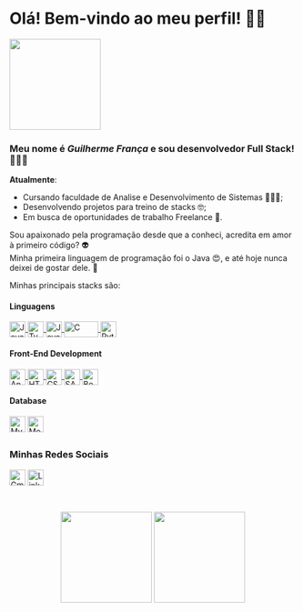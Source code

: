 # Olá! Bem-vindo ao meu perfil! 👋🏽

<img src="https://github.com/GuilhermeFdSilva/GuilhermeFdSilva/assets/106849473/1f54d685-dae4-480e-986e-e777ee3a9dc6" height="160em">

### Meu nome é _Guilherme França_ e sou desenvolvedor Full Stack! 👨🏽‍💻

**Atualmente**:
* Cursando faculdade de Analise e Desenvolvimento de Sistemas 👨🏽‍🏫;
* Desenvolvendo projetos para treino de stacks 🤓;
* Em busca de oportunidades de trabalho Freelance 🚀.

Sou apaixonado pela programação desde que a conheci, acredita em amor à primeiro código? 👽<br>
Minha primeira linguagem de programação foi o Java 😍, e até hoje nunca deixei de gostar dele. 👀

Minhas principais stacks são:

#### Linguagens

<div style="display: inline_block">
  <a href="https://docs.oracle.com/en/java/">
    <img src="https://guilhermefdsilva.github.io/read-db-myPortfolio/sticks/stick-java.svg" alt="Java" height="28px" align="center">
  </a>
  <a href="https://www.typescriptlang.org/docs/">
    <img src= "https://guilhermefdsilva.github.io/read-db-myPortfolio/sticks/stick-typescript.svg" alt="TypeScript" height="28px" align="center">
  </a>
  <a href="https://developer.mozilla.org/en-US/docs/Web/JavaScript">
    <img src="https://guilhermefdsilva.github.io/read-db-myPortfolio/sticks/stick-javascript.svg" alt="JavaScript" height="28px" align="center">
  </a>
  <a href="https://www.ibm.com/docs/pt/i/7.2?topic=languages-c-c">
    <img src="https://guilhermefdsilva.github.io/read-db-myPortfolio/sticks/stick-c.svg" alt="C" height="28px" width="60px" align="center">
  </a>
  <a href="https://wiki.python.org.br/PythonBrasil">
    <img src="https://guilhermefdsilva.github.io/read-db-myPortfolio/sticks/stick-python.svg" alt="Python" height="28px" align="center">
  </a>
<div/>
  
#### Front-End Development

<div style="display: inline_block">
  <a href="https://developer.mozilla.org/en-US/docs/Learn/Tools_and_testing/Client-side_JavaScript_frameworks/Angular_getting_started">
    <img src="https://guilhermefdsilva.github.io/read-db-myPortfolio/sticks/stick-angular.svg" alt="Angular" height="28px" align="center">
  </a>
  <a href="https://developer.mozilla.org/pt-BR/docs/Web/HTML">
    <img src="https://guilhermefdsilva.github.io/read-db-myPortfolio/sticks/stick-html.svg" alt="HTML" height="28px" align="center">
  </a>
  <a href="https://developer.mozilla.org/pt-BR/docs/Web/CSS">
    <img src="https://guilhermefdsilva.github.io/read-db-myPortfolio/sticks/stick-css.svg" alt="CSS" height="28px" align="center">
  </a>
  <a href="https://sass-lang.com/documentation/">
    <img src="https://guilhermefdsilva.github.io/read-db-myPortfolio/sticks/stick-sass.svg" alt="SASS" height="28px" align="center">
  </a>
  <a href="https://getbootstrap.com.br/docs/4.1/getting-started/introduction/">
    <img src="https://guilhermefdsilva.github.io/read-db-myPortfolio/sticks/stick-bootstrap.svg" alt="Bootstrap" height="28px" align="center">
  </a>
<div/>

#### Database

<div style="display: inline_block>
  <a href="https://dev.mysql.com/doc/">
    <img src="https://guilhermefdsilva.github.io/read-db-myPortfolio/sticks/stick-mysql.svg" alt="MySQL" height="28px" align="center">
  </a>
  <a href="https://www.mongodb.com/docs/">
    <img src="https://guilhermefdsilva.github.io/read-db-myPortfolio/sticks/stick-mongodb.svg" alt="MongoDB" height="28px" align="center">
  </a>
</div>

##

### Minhas Redes Sociais 

<div style="display: inline_block>
  <a href="mailto:francaguilherme27@gmail.com">
    <img src="https://img.shields.io/badge/-Gmail-%23333?style=for-the-badge&logo=gmail&logoColor=white" alt="Gmail" height="28px" align="center">
  <a/>
  <a href="https://www.linkedin.com/in/guilherme-fran%C3%A7a-da-silva-4756a8155/">
    <img src="https://img.shields.io/badge/-LinkedIn-%230077B5?style=for-the-badge&logo=linkedin&logoColor=white" alt="Linkedin" height="28px" align="center">
  <a/>
<div/>

##
    
<br>

<div align="center">
  <img src="https://github-readme-stats.vercel.app/api?username=GuilhermeFdSilva&show_icons=true&theme=tokyonight&include_all_commits=true&count_private=true." height="160em">
  <img src="https://github-readme-stats.vercel.app/api/top-langs/?username=GuilhermeFdSilva&layout=compact&langs_count=7&theme=tokyonight&include_all_commits=true&count_private=true." height="160em">
</div>
